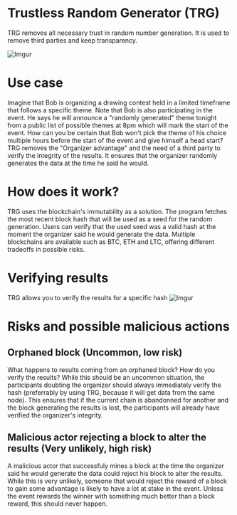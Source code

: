 # Trustless Random Generator (TRG)
TRG removes all necessary trust in random number generation. It is used to remove third parties and keep transparency.

![Imgur](https://i.imgur.com/egJUQjr.png)

# Use case
Imagine that Bob is organizing a drawing contest held in a limited timeframe that follows a specific theme. Note that Bob is also participating in the event. He says he will announce a "randomly generated" theme tonight from a public list of possible themes at 8pm which will mark the start of the event. How can you be certain that Bob won't pick the theme of his choice multiple hours before the start of the event and give himself a head start? TRG removes the "Organizer advantage" and the need of a third party to verify the integrity of the results. It ensures that the organizer randomly generates the data at the time he said he would.

# How does it work?
TRG uses the blockchain's immutability as a solution. The program fetches the most recent block hash that will be used as a seed for the random generation. Users can verify that the used seed was a valid hash at the moment the organizer said he would generate the data. Multiple blockchains are available such as BTC, ETH and LTC, offering different tradeoffs in possible risks.

# Verifying results
TRG allows you to verify the results for a specific hash
![Imgur](https://i.imgur.com/WuxLdS4.png)

# Risks and possible malicious actions
## Orphaned block (Uncommon, low risk)
What happens to results coming from an orphaned block? How do you verify the results? While this should be an uncommon situation, the participants doubting the organizer should always immediately verify the hash (preferrably by using TRG, because it will get data from the same node). This ensures that if the current chain is abandonned for another and the block generating the results is lost, the participants will already have verified the organizer's integrity.

## Malicious actor rejecting a block to alter the results (Very unlikely, high risk)
A malicious actor that successfuly mines a block at the time the organizer said he would generate the data could reject his block to alter the results. While this is very unlikely, someone that would reject the reward of a block to gain some advantage is likely to have a lot at stake in the event. Unless the event rewards the winner with something much better than a block reward, this should never happen.
